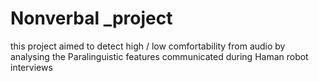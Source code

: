# Nonverbal _project
 this project aimed to detect high / low comfortability from audio by analysing the Paralinguistic features communicated during Haman robot interviews
